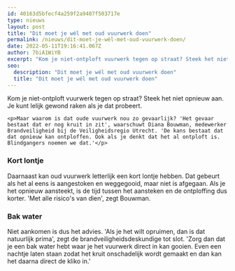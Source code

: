 ```yaml
---
id: 40163d5bfecf4a259f2a9407f503717e
type: nieuws
layout: post
title: "Dit moet je wél met oud vuurwerk doen"
permalink: /nieuws/dit-moet-je-wél-met-oud-vuurwerk-doen/
date: 2022-05-11T19:16:41.067Z
author: 7biA1WiYB
excerpt: "Kom je niet-ontploft vuurwerk tegen op straat? Steek het niet opnieuw aan. Je kunt lelijk gewond raken als je dat probeert.  "
seo:
  description: "Dit moet je wél met oud vuurwerk doen"
  title: "Dit moet je wél met oud vuurwerk doen"
---
```

Kom je niet-ontploft vuurwerk tegen op straat? Steek het niet opnieuw aan. Je kunt lelijk gewond raken als je dat probeert.  

    <p>Maar waarom is dat oude vuurwerk nou zo gevaarlijk? 'Het gevaar bestaat dat er nog kruit in zit', waarschuwt Diana Bouwman, medewerker Brandveiligheid bij de Veiligheidsregio Utrecht. 'De kans bestaat dat dat opnieuw kan ontploffen. Ook als je denkt dat het al ontploft is. Blindgangers noemen we dat.'</p>
<h3>Kort lontje</h3>
<p>Daarnaast kan oud vuurwerk letterlijk een kort lontje hebben. Dat gebeurt als het al eens is aangestoken en weggegooid, maar niet is afgegaan. Als je het opnieuw aansteekt, is de tijd tussen het aansteken en de ontploffing dus korter. 'Met alle risico's van dien', zegt Bouwman.</p>
<h3>Bak water</h3>
<p>Niet aankomen is dus het advies. 'Als je het wilt opruimen, dan is dat natuurlijk prima', zegt de brandveiligheidsdeskundige tot slot. 'Zorg dan dat je een bak water hebt waar je het vuurwerk direct in kan gooien. Even een nachtje laten staan zodat het kruit onschadelijk wordt gemaakt en dan kan het daarna direct de kliko in.'</p>  
